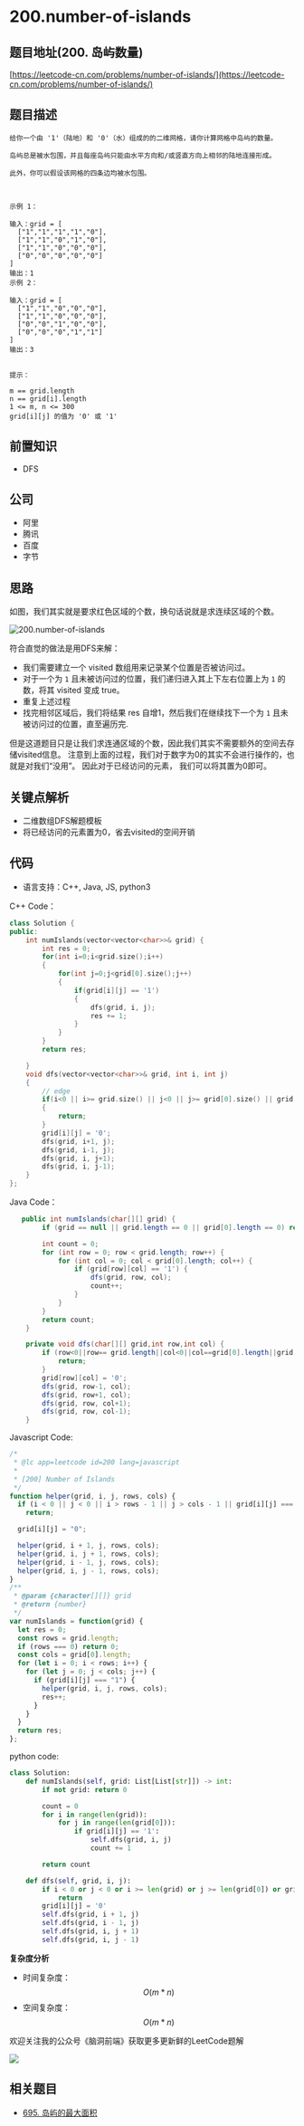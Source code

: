# 200.number-of-islands

## 题目地址\(200. 岛屿数量\)

[https://leetcode-cn.com/problems/number-of-islands/](https://leetcode-cn.com/problems/number-of-islands/)

## 题目描述

```text
给你一个由 '1'（陆地）和 '0'（水）组成的的二维网格，请你计算网格中岛屿的数量。

岛屿总是被水包围，并且每座岛屿只能由水平方向和/或竖直方向上相邻的陆地连接形成。

此外，你可以假设该网格的四条边均被水包围。



示例 1：

输入：grid = [
  ["1","1","1","1","0"],
  ["1","1","0","1","0"],
  ["1","1","0","0","0"],
  ["0","0","0","0","0"]
]
输出：1
示例 2：

输入：grid = [
  ["1","1","0","0","0"],
  ["1","1","0","0","0"],
  ["0","0","1","0","0"],
  ["0","0","0","1","1"]
]
输出：3


提示：

m == grid.length
n == grid[i].length
1 <= m, n <= 300
grid[i][j] 的值为 '0' 或 '1'
```

## 前置知识

* DFS

## 公司

* 阿里
* 腾讯
* 百度
* 字节

## 思路

如图，我们其实就是要求红色区域的个数，换句话说就是求连续区域的个数。

![200.number-of-islands](https://tva1.sinaimg.cn/large/007S8ZIlly1ghludwu4zlj309y0dgjs0.jpg)

符合直觉的做法是用DFS来解：

* 我们需要建立一个 visited 数组用来记录某个位置是否被访问过。
* 对于一个为 `1` 且未被访问过的位置，我们递归进入其上下左右位置上为 `1` 的数，将其 visited 变成 true。
* 重复上述过程
* 找完相邻区域后，我们将结果 res 自增1，然后我们在继续找下一个为 `1` 且未被访问过的位置，直至遍历完.

但是这道题目只是让我们求连通区域的个数，因此我们其实不需要额外的空间去存储visited信息。 注意到上面的过程，我们对于数字为0的其实不会进行操作的，也就是对我们“没用”。 因此对于已经访问的元素， 我们可以将其置为0即可。

## 关键点解析

* 二维数组DFS解题模板
* 将已经访问的元素置为0，省去visited的空间开销

## 代码

* 语言支持：C++, Java, JS, python3

C++ Code：

```cpp
class Solution {
public:
    int numIslands(vector<vector<char>>& grid) {
        int res = 0;
        for(int i=0;i<grid.size();i++)
        {
            for(int j=0;j<grid[0].size();j++)
            {
                if(grid[i][j] == '1')
                {
                    dfs(grid, i, j);
                    res += 1;
                }
            }
        }
        return res;

    }
    void dfs(vector<vector<char>>& grid, int i, int j)
    {
        // edge
        if(i<0 || i>= grid.size() || j<0 || j>= grid[0].size() || grid[i][j] != '1')
        {
            return;
        }
        grid[i][j] = '0';
        dfs(grid, i+1, j);
        dfs(grid, i-1, j);
        dfs(grid, i, j+1);
        dfs(grid, i, j-1);
    }
};
```

Java Code：

```java
   public int numIslands(char[][] grid) {
        if (grid == null || grid.length == 0 || grid[0].length == 0) return 0;

        int count = 0;
        for (int row = 0; row < grid.length; row++) {
            for (int col = 0; col < grid[0].length; col++) {
                if (grid[row][col] == '1') {
                    dfs(grid, row, col);
                    count++;
                }
            }
        }
        return count;
    }

    private void dfs(char[][] grid,int row,int col) {
        if (row<0||row== grid.length||col<0||col==grid[0].length||grid[row][col]!='1') {
            return;
        }
        grid[row][col] = '0';
        dfs(grid, row-1, col);
        dfs(grid, row+1, col);
        dfs(grid, row, col+1);
        dfs(grid, row, col-1);
    }
```

Javascript Code:

```javascript
/*
 * @lc app=leetcode id=200 lang=javascript
 *
 * [200] Number of Islands
 */
function helper(grid, i, j, rows, cols) {
  if (i < 0 || j < 0 || i > rows - 1 || j > cols - 1 || grid[i][j] === "0")
    return;

  grid[i][j] = "0";

  helper(grid, i + 1, j, rows, cols);
  helper(grid, i, j + 1, rows, cols);
  helper(grid, i - 1, j, rows, cols);
  helper(grid, i, j - 1, rows, cols);
}
/**
 * @param {character[][]} grid
 * @return {number}
 */
var numIslands = function(grid) {
  let res = 0;
  const rows = grid.length;
  if (rows === 0) return 0;
  const cols = grid[0].length;
  for (let i = 0; i < rows; i++) {
    for (let j = 0; j < cols; j++) {
      if (grid[i][j] === "1") {
        helper(grid, i, j, rows, cols);
        res++;
      }
    }
  }
  return res;
};
```

python code:

```python
class Solution:
    def numIslands(self, grid: List[List[str]]) -> int:
        if not grid: return 0

        count = 0
        for i in range(len(grid)):
            for j in range(len(grid[0])):
                if grid[i][j] == '1':
                    self.dfs(grid, i, j)
                    count += 1

        return count

    def dfs(self, grid, i, j):
        if i < 0 or j < 0 or i >= len(grid) or j >= len(grid[0]) or grid[i][j] != '1':
            return 
        grid[i][j] = '0'
        self.dfs(grid, i + 1, j)
        self.dfs(grid, i - 1, j)
        self.dfs(grid, i, j + 1)
        self.dfs(grid, i, j - 1)
```

**复杂度分析**

* 时间复杂度：$$O(m * n)$$
* 空间复杂度：$$O(m * n)$$

欢迎关注我的公众号《脑洞前端》获取更多更新鲜的LeetCode题解

![](https://tva1.sinaimg.cn/large/007S8ZIlly1ghludxd8jhj31bi0hcq5s.jpg)

## 相关题目

* [695. 岛屿的最大面积](https://leetcode-cn.com/problems/max-area-of-island/solution/695-dao-yu-de-zui-da-mian-ji-dfspython3-by-fe-luci/)

